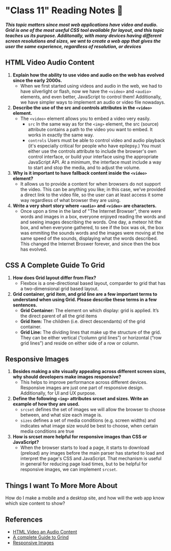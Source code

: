 # "Class 11" Reading Notes 📖

***This topic matters since most web applications have video and audio. Grid is one of the most useful CSS tool available for layout, and this topic teaches us its purpose. Additonally, with many devices having different screen resolutions and sizes, we wnt to create a web app that gives the user the same experience, regardless of resolution, or devices***

## HTML Video Audio Content

1. **Explain how the ability to use video and audio on the web has evolved since the early 2000s.**
   - When we first started using videos and audio in the web, we had to have silverlight or flash, now we have the `<video>` and `<audio>` elements, and even better, JavaScript to control them! Additionally, we have simpler ways to implement an audio or video file nowadays.
2. **Describe the use of the src and controls attributes in the `<video>` element.**
   - The `<video>` element allows you to embed a video very easily.
     - `src` In the same way as for the `<img>` element, the src (source) attribute contains a path to the video you want to embed. It works in exactly the same way.
     - `controls` Users must be able to control video and audio playback (it's especially critical for people who have epilepsy.) You must either use the controls attribute to include the browser's own control interface, or build your interface using the appropriate JavaScript API. At a minimum, the interface must include a way to start and stop the media, and to adjust the volume.
3. **Why is it important to have fallback content inside the `<video>` element?**
   - It allows us to provide a content for when browsers do not support the video. This can be anything you like; in this case, we've provided a direct link to the video file, so the user can at least access it some way regardless of what browser they are using.
4. **Write a very short story where `<audio>` and `<video>` are characters.**
   - Once upon a time in the land of  "The Internet Browser", there were words and images in a box, everyone enjoyed reading the words and and seeing images describing the words. One day, a meteor hit the box, and when everyone gathered, to see if the box was ok, the box was emmiting the sounds words and the images were moving at the same speed of the sounds, displaying what the words described. This changed the Internet Broswer forever, and since then the box has evolved.

## CSS A Complete Guide To Grid

1. **How does Grid layout differ from Flex?**
   - Flexbox is a one-directional based layout, comparder to grid that has a two-dimensional grid based layout.
2. **Grid container, grid item, and grid line are a few important terms to understand when using Grid. Please describe these terms in a few sentences.**
   - **Grid Container:** The element on which display: grid is applied. It’s the direct parent of all the grid items
   - **Grid Item:** The children (i.e. direct descendants) of the grid container.
   - **Grid Line:** The dividing lines that make up the structure of the grid. They can be either vertical (“column grid lines”) or horizontal (“row grid lines”) and reside on either side of a row or column.

## Responsive Images

1. **Besides making a site visually appealing across different screen sizes, why should developers make images responsive?**
   - This helps to improve performance across different devices. Responsive images are just one part of responsive design. Additionally, for UI and UX purpose.
2. **Define the following `<img>` attributes srcset and sizes. Write an example of how they are used.**
   - `srcset` defines the set of images we will allow the browser to choose between, and what size each image is.
   - `sizes` defines a set of media conditions (e.g. screen widths) and indicates what image size would be best to choose, when certain media conditions are true
3. **How is srcset more helpful for responsive images than CSS or JavaScript?**
   - When the browser starts to load a page, it starts to download (preload) any images before the main parser has started to load and interpret the page's CSS and JavaScript. That mechanism is useful in general for reducing page load times, but to be helpful for responsive images, we can implement `srcset`.

## Things I want To More More About

How do I make a mobile and a desktop site, and how will the web app know which size content to show?

## References

- [HTML Video an Audio Content](https://developer.mozilla.org/en-US/docs/Learn/HTML/Multimedia_and_embedding/Video_and_audio_content)
- [A complete Guide to Grind](https://css-tricks.com/snippets/css/complete-guide-grid/)
- [Responsive Images](https://developer.mozilla.org/en-US/docs/Learn/HTML/Multimedia_and_embedding/Responsive_images)

